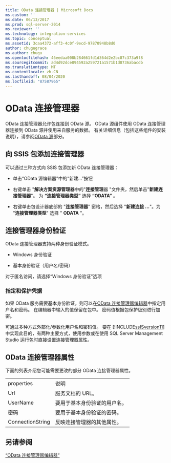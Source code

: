 ```yaml
---
title: OData 连接管理器 | Microsoft Docs
ms.custom: ''
ms.date: 06/13/2017
ms.prod: sql-server-2014
ms.reviewer: ''
ms.technology: integration-services
ms.topic: conceptual
ms.assetid: 3caa4372-aff3-4c0f-9ecd-97870948b8d0
author: chugugrace
ms.author: chugu
ms.openlocfilehash: 46eedaa008b284661fd1d364d2e2bc87c373a9f8
ms.sourcegitcommit: ad4d92dce894592a259721a1571b1d8736abacdb
ms.translationtype: MT
ms.contentlocale: zh-CN
ms.lasthandoff: 08/04/2020
ms.locfileid: "87587965"
---
```

# <a name="odata-connection-manager"></a>OData 连接管理器
  OData 连接管理器允许包连接到 OData 源。 OData 源组件使用 OData 连接管理器连接到 OData 源并使用来自服务的数据。 有关详细信息（包括这些组件的安装说明），请参阅[OData 源](../data-flow/odata-source.md)部分。  
  
## <a name="adding-connection-manager-to-an-ssis-package"></a>向 SSIS 包添加连接管理器  
 可以通过三种方式向 SSIS 包添加新 OData 连接管理器：  
  
-   单击“OData 源编辑器”中的“新建…”按钮    
  
-   右键单击 "**解决方案资源管理器**中的"**连接管理**器 "文件夹，然后单击"**新建连接管理器**"。 为 **“连接管理器类型”** 选择 **“ODATA”** 。  
  
-   右键单击包设计器底部的 "**连接管理器**" 窗格，然后选择 "**新建连接 ...**"。为 "**连接管理器类型**" 选择 " **ODATA** "。  
  
## <a name="connection-manager-authentication"></a>连接管理器身份验证  
 OData 连接管理器支持两种身份验证模式。  
  
-   Windows 身份验证  
  
-   基本身份验证（用户名/密码）  
  
 对于匿名访问，请选择“Windows 身份验证”选项  
  
### <a name="specifying-and-securing-credentials"></a>指定和保护凭据  
 如果 OData 服务需要基本身份验证，则可以在[OData 连接管理器编辑器](../odata-connection-manager-editor.md)中指定用户名和密码。 在编辑器中输入的值保留在包中。 密码值根据包保护级别进行加密。  
  
 可通过多种方式外部化/参数化用户名和密码值。 要在 [!INCLUDE[ssISversion11](../../includes/ssisversion11-md.md)] 中实现此目的，有两种主要方式，使用参数或在使用 SQL Server Management Studio 运行包时直接设置连接管理器属性。  
  
## <a name="odata-connection-manager-properties"></a>OData 连接管理器属性  
 下面的列表介绍您可能需要更改的部分 OData 连接管理器属性。  
  
|||  
|-|-|  
|properties|说明|  
|Url|服务文档的 URL。|  
|UserName|要用于基本身份验证的用户名。|  
|密码|要用于基本身份验证的密码。|  
|ConnectionString|反映连接管理器的其他属性。|  
  
## <a name="see-also"></a>另请参阅  
 [“OData 连接管理器编辑器”](../odata-connection-manager-editor.md)  
  
  
